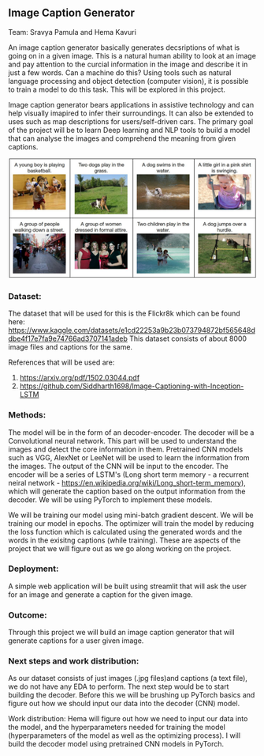 ## Image Caption Generator

Team: Sravya Pamula and Hema Kavuri

An image caption generator basically generates decsriptions of what is going on in a given image. This is a natural human ability to look at an image and pay attention to the curcial information in the image and describe it in just a few words. Can a machine do this? Using tools such as natural language processing and object detection (computer vision), it is possible to train a model to do this task. This will be explored in this project. 

Image caption generator bears applications in assistive technology and can help visually imapired to infer their surroundings. 
It can also be extended to uses such as map descriptions for users/self-driven cars. 
The primary goal of the project will be to learn Deep learning and NLP tools to build a model that can analyse the images and comprehend the meaning from given captions.

<img src="images/draftproposalimage.jpg"  width="800"/>

### Dataset:

The dataset that will be used for this is the Flickr8k which can be found here:
https://www.kaggle.com/datasets/e1cd22253a9b23b073794872bf565648ddbe4f17e7fa9e74766ad3707141adeb
This dataset consists of about 8000 image files and captions for the same. 

References that will be used are:
1. https://arxiv.org/pdf/1502.03044.pdf
2. https://github.com/Siddharth1698/Image-Captioning-with-Inception-LSTM

### Methods:

The model will be in the form of an decoder-encoder. The decoder will be a Convolutional neural network. This part will be used to understand the images and detect the core information in them. Pretrained CNN models such as VGG, AlexNet or LeeNet will be used to learn the information from the images. The output of the CNN will be input to the encoder. The encoder will be a series of LSTM's (Long short term memory - a recurrent neiral network - https://en.wikipedia.org/wiki/Long_short-term_memory), which will generate the caption based on the output information from the decoder. We will be using PyTorch to implement these models. 

We will be training our model using mini-batch gradient descent. We will be training our model in epochs. The optimizer will train the model by reducing the loss function which is calculated using the generated words and the words in the exisitng captions (while training). These are aspects of the project that we will figure out as we go along working on the project.


### Deployment:

A simple web application will be built using streamlit that will ask the user for an image and generate a caption for the given image. 

### Outcome:

Through this project we will build an image caption generator that will generate captions for a user given image. 

### Next steps and work distribution:

As our dataset consists of just images (.jpg files)and captions (a text file), we do not have any EDA to perform. The next step would be to start building the decoder. Before this we will be brushing up PyTorch basics and figure out how we should input our data into the decoder (CNN) model.

Work distribution: Hema will figure out how we need to input our data into the model, and the hyperparameters needed for training the model (hyperparameters of the model as well as the optimizing process). I will build the decoder model using pretrained CNN models in PyTorch. 


